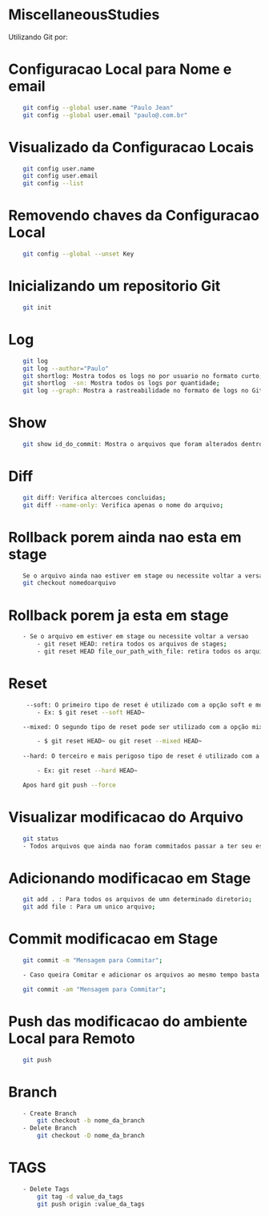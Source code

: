 # MiscellaneousStudies  

Utilizando Git por:


# Configuracao Local para Nome e email
    
```sh
    git config --global user.name "Paulo Jean"
    git config --global user.email "paulo@.com.br"
```

# Visualizado da Configuracao Locais
    
```sh
    git config user.name 
    git config user.email 
    git config --list
```

# Removendo chaves da Configuracao Local
    
```sh
    git config --global --unset Key
```

# Inicializando um repositorio Git
    
```sh
    git init
```

# Log
```sh
    git log
    git log --author="Paulo"
    git shortlog: Mostra todos os logs no por usuario no formato curto;
    git shortlog  -sn: Mostra todos os logs por quantidade;
    git log --graph: Mostra a rastreabilidade no formato de logs no Git;
```

# Show
```sh
    git show id_do_commit: Mostra o arquivos que foram alterados dentro do Commit;
```
# Diff
```sh
    git diff: Verifica altercoes concluidas;
    git diff --name-only: Verifica apenas o nome do arquivo;
```
    
# Rollback porem ainda nao esta em stage
```sh
    Se o arquivo ainda nao estiver em stage ou necessite voltar a versao
    git checkout nomedoarquivo
```

# Rollback porem ja esta em stage
```sh
    - Se o arquivo em estiver em stage ou necessite voltar a versao    
        - git reset HEAD: retira todos os arquivos de stages;
        - git reset HEAD file_our_path_with_file: retira todos os arquivos de stages;
```

# Reset
```sh
     --soft: O primeiro tipo de reset é utilizado com a opção soft e move apenas o ponteiro HEAD para algum outro commit, sem alterar a área de stage ou o diretório de working. É importante notar que, de fato, a operação moverá o branch para o qual o HEAD aponta e, por consequência, moverá também o ponteiro HEAD.
        - Ex: $ git reset --soft HEAD~

    --mixed: O segundo tipo de reset pode ser utilizado com a opção mixed ou, por ser o tipo default, somente com o comando reset.

        - $ git reset HEAD~ ou git reset --mixed HEAD~
        
    --hard: O terceiro e mais perigoso tipo de reset é utilizado com a opção hard e não apenas descarta as alterações na área de stage como também reverte todas as alterações no diretório de working para o estado do commit que foi especificado no comando. Por exemplo, imagine um repositório no mesmo estado dos casos anteriores.

        - Ex: git reset --hard HEAD~

    Apos hard git push --force
```

# Visualizar modificacao do Arquivo
```sh
    git status
    - Todos arquivos que ainda nao foram commitados passar a ter seu estado modificado.
```

# Adicionando modificacao em Stage
```sh
    git add . : Para todos os arquivos de umn determinado diretorio;
    git add file : Para um unico arquivo;

```

# Commit modificacao em Stage
```sh
    git commit -m "Mensagem para Commitar";

    - Caso queira Comitar e adicionar os arquivos ao mesmo tempo basta passar o seguinte comando:

    git commit -am "Mensagem para Commitar";
```

# Push das modificacao do ambiente Local para Remoto
```sh
    git push
```

# Branch
```sh
    - Create Branch
        git checkout -b nome_da_branch
    - Delete Branch
        git checkout -D nome_da_branch
```

# TAGS
```sh
    - Delete Tags
        git tag -d value_da_tags
        git push origin :value_da_tags
```